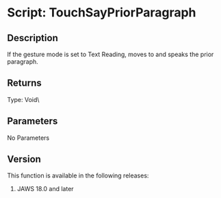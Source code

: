 # Script: TouchSayPriorParagraph

## Description

If the gesture mode is set to Text Reading, moves to and speaks the
prior paragraph.

## Returns

Type: Void\

## Parameters

No Parameters

## Version

This function is available in the following releases:

1.  JAWS 18.0 and later
